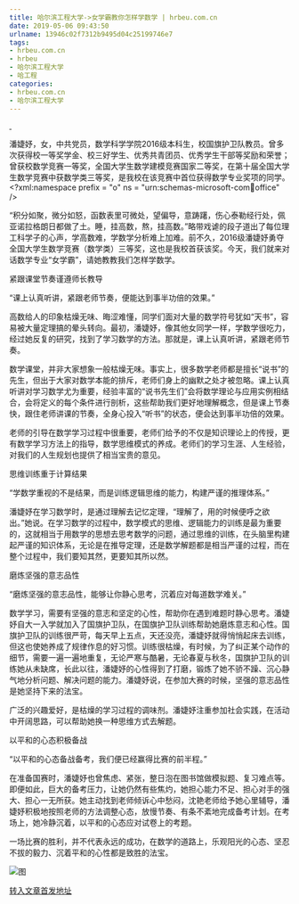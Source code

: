 ```yaml
---
title: 哈尔滨工程大学->女学霸教你怎样学数学 | hrbeu.com.cn
date: 2019-05-06 09:43:50
urlname: 13946c02f7312b9495d04c25199746e7
tags: 
- hrbeu.com.cn
- hrbeu
- 哈尔滨工程大学
- 哈工程
categories:
- hrbeu.com.cn
- 哈尔滨工程大学
---
```


[ ](/news/UploadFiles_4906/201904/2019041909071183.jpg)

潘婕妤，女，中共党员，数学科学学院2016级本科生，校国旗护卫队教员。曾多次获得校一等奖学金、校三好学生、优秀共青团员、优秀学生干部等奖励和荣誉；曾获校数学竞赛一等奖，全国大学生数学建模竞赛国家二等奖，在第十届全国大学生数学竞赛中获数学类三等奖，是我校在该竞赛中首位获得数学专业奖项的同学。<?xml:namespace prefix = "o" ns = "urn:schemas-microsoft-com:office:office" />

“积分如聚，微分如怒，函数表里可微处，望偏导，意踌躇，伤心泰勒经行处，佩亚诺拉格朗日都做了土。睡，挂高数，熬，挂高数。”略带戏谑的段子道出了每位理工科学子的心声，学高数难，学数学分析难上加难。前不久，2016级潘婕妤勇夺全国大学生数学竞赛（数学类）三等奖，这也是我校首获该奖。今天，我们就来对话数学专业“女学霸”，请她教教我们怎样学数学。

紧跟课堂节奏谨遵师长教导

“课上认真听讲，紧跟老师节奏，便能达到事半功倍的效果。”

高数给人的印象枯燥无味、晦涩难懂，同学们面对大量的数学符号犹如“天书”，容易被大量定理搞的晕头转向。最初，潘婕妤，像其他女同学一样，学数学很吃力，经过她反复的研究，找到了学习数学的方法。那就是，课上认真听讲，紧跟老师节奏。

数学课堂，并非大家想象一般枯燥无味。事实上，很多数学老师都是擅长“说书”的先生，但出于大家对数学本能的排斥，老师们身上的幽默之处才被忽略。课上认真听讲对学习数学尤为重要，经验丰富的“说书先生们”会将数学理论与应用实例相结合，会将定义的每个条件进行剖析，这些帮助我们更好地理解概念，但是课上节奏快，跟住老师讲课的节奏，全身心投入“听书”的状态，便会达到事半功倍的效果。

老师的引导在数学学习过程中很重要，老师们给予的不仅是知识理论上的传授，更有数学学习方法上的指导，数学思维模式的养成。老师们的学习生涯、人生经验，对我们的人生规划也提供了相当宝贵的意见。

思维训练重于计算结果

“学数学重视的不是结果，而是训练逻辑思维的能力，构建严谨的推理体系。”

潘婕妤在学习数学时，是通过理解去记忆定理，“理解了，用的时候便呼之欲出。”她说。在学习数学的过程中，数学模式的思维、逻辑能力的训练是最为重要的，这就相当于用数学的思想去思考数学的问题，通过思维的训练，在头脑里构建起严谨的知识体系，无论是在推导定理，还是数学解题都是相当严谨的过程，而在整个过程中，我们要知其然，更要知其所以然。

磨炼坚强的意志品性

“磨炼坚强的意志品性，能够让你静心思考，沉着应对每道数学难关。”

数学学习，需要有坚强的意志和坚定的心性，帮助你在遇到难题时静心思考。潘婕妤自大一入学就加入了国旗护卫队，在国旗护卫队训练帮助她磨炼意志和心性。国旗护卫队的训练很严苛，每天早上五点，天还没亮，潘婕妤就得悄悄起床去训练，但这也使她养成了规律作息的好习惯。训练很枯燥，有时候，为了纠正某个动作的细节，需要一遍一遍地重复，无论严寒与酷暑，无论春夏与秋冬，国旗护卫队的训练她从未缺席，长此以往，潘婕妤的心性得到了打磨，锻炼了她不骄不躁、沉心静气地分析问题、解决问题的能力。潘婕妤说，在参加大赛的时候，坚强的意志品性是她坚持下来的法宝。

广泛的兴趣爱好，是枯燥的学习过程的调味剂。潘婕妤注重参加社会实践，在活动中开阔思路，可以帮助她换一种思维方式去解题。

以平和的心态积极备战

“以平和的心态备战备考，我们便已经赢得比赛的前半程。”

在准备国赛时，潘婕妤也曾焦虑、紧张，整日泡在图书馆做模拟题、复习难点等。即便如此，巨大的备考压力，让她仍然有些焦灼，她担心能力不足、担心对手的强大、担心一无所获。她主动找到老师倾诉心中愁闷，沈艳老师给予她心里辅导，潘婕妤积极地按照老师的方法调整心态，放慢节奏、有条不紊地完成备考计划。在考场上，她冷静沉着，以平和的心态应对试卷上的考题。

一场比赛的胜利，并不代表永远的成功，在数学的道路上，乐观阳光的心态、坚忍不拔的毅力、沉着平和的心性都是致胜的法宝。

![图](http://gongxue.cn/news/UploadFiles_4906/201904/2019041909071183.jpg)

[转入文章首发地址](http://gongxue.cn/news/2019/201904/news_195118.html)